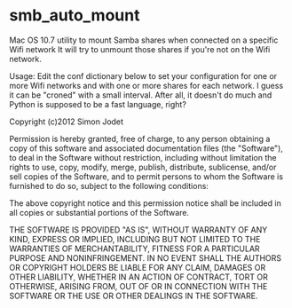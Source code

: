 smb_auto_mount
==============

Mac OS 10.7 utility to mount Samba shares when connected on a specific Wifi network
It will try to unmount those shares if you're not on the Wifi network.

Usage:
Edit the conf dictionary below to set your configuration for one or more Wifi networks and with one or more shares for each network.
I guess it can be "croned" with a small interval. After all, it doesn't do much and Python is supposed to be a fast language, right?


Copyright (c)2012 Simon Jodet

Permission is hereby granted, free of charge, to any person obtaining a copy of this software and associated documentation files (the "Software"), to deal in the Software without restriction, including without limitation the rights to use, copy, modify, merge, publish, distribute, sublicense, and/or sell copies of the Software, and to permit persons to whom the Software is furnished to do so, subject to the following conditions:

The above copyright notice and this permission notice shall be included in all copies or substantial portions of the Software.

THE SOFTWARE IS PROVIDED "AS IS", WITHOUT WARRANTY OF ANY KIND, EXPRESS OR IMPLIED, INCLUDING BUT NOT LIMITED TO THE WARRANTIES OF MERCHANTABILITY, FITNESS FOR A PARTICULAR PURPOSE AND NONINFRINGEMENT. IN NO EVENT SHALL THE AUTHORS OR COPYRIGHT HOLDERS BE LIABLE FOR ANY CLAIM, DAMAGES OR OTHER LIABILITY, WHETHER IN AN ACTION OF CONTRACT, TORT OR OTHERWISE, ARISING FROM, OUT OF OR IN CONNECTION WITH THE SOFTWARE OR THE USE OR OTHER DEALINGS IN THE SOFTWARE.